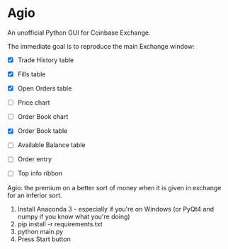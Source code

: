 # Agio

An unofficial Python GUI for Coinbase Exchange.

The immediate goal is to reproduce the main Exchange window:

- [x] Trade History table
- [X] Fills table
- [X] Open Orders table
- [ ] Price chart
- [ ] Order Book chart
- [X] Order Book table
- [ ] Available Balance table
- [ ] Order entry
- [ ] Top info ribbon


Agio: the premium on a better sort of money when it is given in exchange for an inferior sort.


1. Install Anaconda 3 - especially if you're on Windows (or PyQt4 and numpy if you know what you're doing)
2. pip install -r requirements.txt
3. python main.py
4. Press Start button